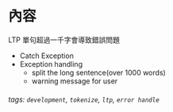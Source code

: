 # 內容

LTP 單句超過一千字會導致錯誤問題
- Catch Exception
- Exception handling
  - split the long sentence(over 1000 words)
  - warning message for user

###### tags: `development`, `tokenize`, `ltp`, `error handle`